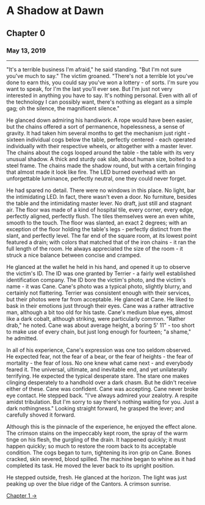 # A Shadow at Dawn

## Chapter 0

### May 13, 2019

------

"It's a terrible business I'm afraid," he said standing. "But I'm not sure you've much to say." The victim groaned. "There's not a terrible lot you've done to earn this, you could say you've won a lottery - of sorts. I'm sure you want to speak, for I'm the last you'll ever see. But I'm just not very interested in anything you have to say. It's nothing personal. Even with all of the technology I can possibly want, there's nothing as elegant as a simple gag; oh the silence, the magnificent silence."

He glanced down admiring his handiwork. A rope would have been easier, but the chains offered a sort of permanence, hopelessness, a sense of gravity. It had taken him several months to get the mechanism just right - sixteen individual cogs below the table, perfectly centered - each operated individually with their respective wheels, or altogether with a master lever. The chains about the cogs looped around the table - the table with its very unusual shadow. A thick and sturdy oak slab, about human size, bolted to a steel frame. The chains made the shadow round, but with a certain fringing that almost made it look like fire. The LED burned overhead with an unforgettable luminance, perfectly neutral, one they could never forget.

He had spared no detail. There were no windows in this place. No light, bar the intimidating LED. In fact, there wasn't even a door. No furniture, besides the table and the intimidating master lever. No draft, just still and stagnant air. The floor was made of a kind of hospital tile, every corner, every edge, perfectly aligned, perfectly flush. The tiles themselves were an even white, smooth to the touch. The floor was slanted, an exact 2 degrees; with an exception of the floor holding the table's legs - perfectly distinct from the slant, and perfectly level. The far end of the square room, at its lowest point featured a drain; with colors that matched that of the iron chains - it ran the full length of the room. He always appreciated the size of the room - it struck a nice balance between concise and cramped.

He glanced at the wallet he held in his hand, and opened it up to observe the victim's ID. The ID was one granted by Terrier - a fairly well established identification company. The ID bore the victim's photo, and the victim's name - it was Cane. Cane's photo was a typical photo, slightly blurry, and certainly not flattering. Terrier was consistent enough with their services, but their photos were far from acceptable. He glanced at Cane. He liked to bask in their emotions just through their eyes. Cane was a rather attractive man, although a bit too old for his taste. Cane's medium blue eyes, almost like a dark cobalt, although striking, were particularly common. "Rather drab," he noted. Cane was about average height, a boring 5' 11" - too short to make use of every chain, but just long enough for fourteen; "a shame," he admitted.

In all of his experience, Cane's expression was one too seldom observed. He expected fear, not the fear of a bear, or the fear of heights - the fear of mortality - the fear of loss. No one knew what came next - and everybody feared it. The universal, ultimate, and inevitable end, and yet unilaterally terrifying. He expected the typical desperate stare. The stare one makes clinging desperately to a handhold over a dark chasm. But he didn't receive either of these. Cane was confident. Cane was accepting. Cane never broke eye contact. He stepped back. "I've always admired your zealotry. A respite amidst tribulation. But I'm sorry to say there's nothing waiting for you. Just a dark nothingness." Looking straight forward, he grasped the lever; and carefully shoved it forward.

Although this is the pinnacle of the experience, he enjoyed the effect alone. The crimson stains on the impeccably kept room, the spray of the warm tinge on his flesh, the gurgling of the drain. It happened quickly; it must happen quickly; so much to restore the room back to its acceptable condition. The cogs began to turn, tightening its iron grip on Cane. Bones cracked, skin severed, blood spilled. The machine began to whine as it had completed its task. He moved the lever back to its upright position.

He stepped outside, fresh. He glanced at the horizon. The light was just peaking up over the blue ridge of the Cantors. A crimson sunrise.

[Chapter 1 &rarr;](/posts/view/dunc2)